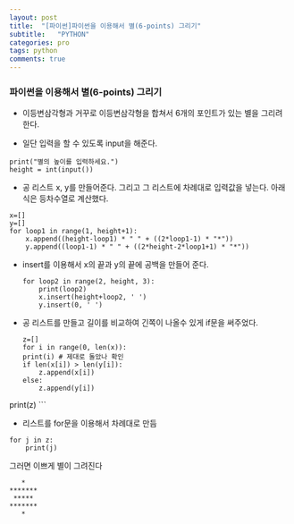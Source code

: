 ```yaml
---
layout: post
title:  "[파이썬]파이썬을 이용해서 별(6-points) 그리기"
subtitle:   "PYTHON"
categories: pro
tags: python
comments: true
---
```



### 파이썬을 이용해서 별(6-points) 그리기

 * 이등변삼각형과 거꾸로 이등변삼각형을 합쳐서 6개의 포인트가 있는 별을 그리려 한다.

 * 일단 입력을 할 수 있도록 input을 해준다.
```
print("별의 높이를 입력하세요.")
height = int(input())
```
 * 공 리스트 x, y를 만들어준다. 그리고 그 리스트에 차례대로 입력값을 넣는다. 아래 식은 등차수열로 계산했다.
```
x=[]
y=[]
for loop1 in range(1, height+1):
    x.append((height-loop1) * " " + ((2*loop1-1) * "*"))
    y.append((loop1-1) * " " + ((2*height-2*loop1+1) * "*"))
```

 * insert를 이용해서 x의 끝과 y의 끝에 공백을 만들어 준다.

    ```
    for loop2 in range(2, height, 3):
        print(loop2)
        x.insert(height+loop2, ' ')
        y.insert(0, ' ')
    ```


 * 공 리스트를 만들고 길이를 비교하여 긴쪽이 나올수 있게 if문을 써주었다.
    ```
    z=[]
    for i in range(0, len(x)):
    print(i) # 제대로 돌았나 확인
    if len(x[i]) > len(y[i]):
        z.append(x[i])
    else:
        z.append(y[i])
print(z)
    ```

 * 리스트를 for문을 이용해서 차례대로 만듬
```
for j in z:
    print(j)
```

그러면 이쁘게 별이 그려진다
```
   *
*******
 *****
*******
   *
```
